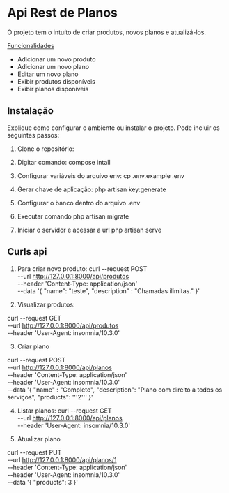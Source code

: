 # Api Rest de Planos

O projeto tem o intuíto de criar produtos, novos planos e atualizá-los.

[Funcionalidades](#funcionalidades)

- Adicionar um novo produto
- Adicionar um novo plano
- Editar um novo plano
- Exibir produtos disponíveis
- Exibir planos disponíveis

## Instalação

Explique como configurar o ambiente ou instalar o projeto. Pode incluir os seguintes passos:

1. Clone o repositório:
 
2. Digitar comando: compose intall

3. Configurar variáveis do arquivo env:
cp .env.example .env

4. Gerar chave de aplicação:
php artisan key:generate

5. Configurar o banco dentro do arquivo .env

6. Executar comando
php artisan migrate

7. Iniciar o servidor e acessar a url
php artisan serve

## Curls api

1. Para criar novo produto:
curl --request POST \
  --url http://127.0.0.1:8000/api/produtos \
  --header 'Content-Type: application/json' \
  --data '{
	"name": "teste",
	"description" : "Chamadas ilimitas."
}'

2. Visualizar produtos:

curl --request GET \
  --url http://127.0.0.1:8000/api/produtos \
  --header 'User-Agent: insomnia/10.3.0'

3. Criar plano

curl --request POST \
  --url http://127.0.0.1:8000/api/planos \
  --header 'Content-Type: application/json' \
  --header 'User-Agent: insomnia/10.3.0' \
  --data '{
	"name" : "Completo",
	"description": "Plano com direito a todos os serviços",
	"products": '\''2'\''
}'

4. Listar planos:
curl --request GET \
  --url http://127.0.0.1:8000/api/planos \
  --header 'User-Agent: insomnia/10.3.0'

5. Atualizar plano

curl --request PUT \
  --url http://127.0.0.1:8000/api/planos/1 \
  --header 'Content-Type: application/json' \
  --header 'User-Agent: insomnia/10.3.0' \
  --data '{
	"products": 3
}'


